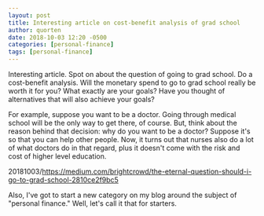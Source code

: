 ```yaml
---
layout: post
title: Interesting article on cost-benefit analysis of grad school
author: quorten
date: 2018-10-03 12:20 -0500
categories: [personal-finance]
tags: [personal-finance]
---
```


Interesting article.  Spot on about the question of going to grad
school.  Do a cost-benefit analysis.  Will the monetary spend to go to
grad school really be worth it for you?  What exactly are your
goals?  Have you thought of alternatives that will also achieve
your goals?

For example, suppose you want to be a doctor.  Going through medical
school will be the only way to get there, of course.  But, think about
the reason behind that decision: why do you want to be a doctor?
Suppose it's so that you can help other people.  Now, it turns out
that nurses also do a lot of what doctors do in that regard, plus it
doesn't come with the risk and cost of higher level education.

20181003/https://medium.com/brightcrowd/the-eternal-question-should-i-go-to-grad-school-2810ce2f9bc5

Also, I've got to start a new category on my blog around the subject
of "personal finance."  Well, let's call it that for starters.
